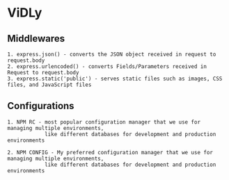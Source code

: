 # ViDLy


## Middlewares
    1. express.json() - converts the JSON object received in request to request.body
    2. express.urlencoded() - converts Fields/Parameters received in Request to request.body
    3. express.static('public') - serves static files such as images, CSS files, and JavaScript files

## Configurations

    1. NPM RC - most popular configuration manager that we use for managing multiple environments, 
                like different databases for development and production environments 
    
    2. NPM CONFIG - My preferred configuration manager that we use for managing multiple environments, 
                like different databases for development and production environments

    
